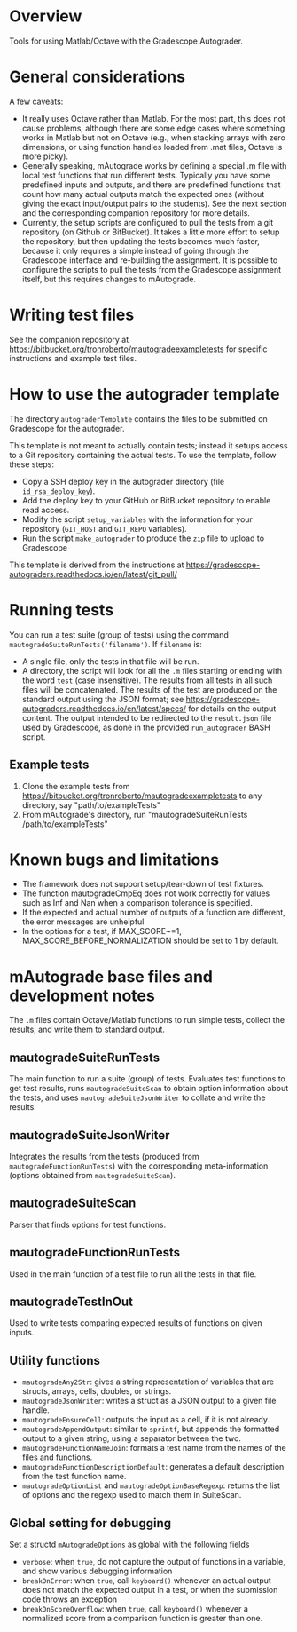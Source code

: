 # Overview
Tools for using Matlab/Octave with the Gradescope Autograder.

# General considerations
A few caveats:
* It really uses Octave rather than Matlab. For the most part, this does not cause problems, although there are some edge cases where something works in Matlab but not on Octave (e.g., when stacking arrays with zero dimensions, or using function handles loaded from .mat files, Octave is more picky).
* Generally speaking, mAutograde works by defining a special .m file with local test functions that run different tests. Typically you have some predefined inputs and outputs, and there are predefined functions that count how many actual outputs match the expected ones (without giving the exact input/output pairs to the students). See the next section and the corresponding companion repository for more details.
* Currently, the setup scripts are configured to pull the tests from a git repository (on Github or BitBucket). It takes a little more effort to setup the repository, but then updating the tests becomes much faster, because it only requires a simple instead of going through the Gradescope interface and re-building the assignment. It is possible to configure the scripts to pull the tests from the Gradescope assignment itself, but this requires changes to mAutograde.

# Writing test files
See the companion repository at https://bitbucket.org/tronroberto/mautogradeexampletests for specific instructions and example test files.

# How to use the autograder template
The directory `autograderTemplate` contains the files to be submitted on Gradescope for the autograder.

This template is not meant to actually contain tests; instead it setups access to a Git repository containing the actual tests. To use the template, follow these steps:
* Copy a SSH deploy key in the autograder directory (file `id_rsa_deploy_key`).
* Add the deploy key to your GitHub or BitBucket repository to enable read access.
* Modify the script `setup_variables` with the information for your repository (`GIT_HOST` and `GIT_REPO` variables).
* Run the script `make_autograder` to produce the `zip` file to upload to Gradescope

This template is derived from the instructions at https://gradescope-autograders.readthedocs.io/en/latest/git_pull/

# Running tests
You can run a test suite (group of tests) using the command `mautogradeSuiteRunTests('filename')`. If `filename` is:
* A single file, only the tests in that file will be run.
* A directory, the script will look for all the `.m` files starting or ending with the word `test` (case insensitive). The results from all tests in all such files will be concatenated.
The results of the test are produced on the standard output using the JSON format; see https://gradescope-autograders.readthedocs.io/en/latest/specs/ for details on the output content. The output intended to be redirected to the `result.json` file used by Gradescope, as done in the provided `run_autograder` BASH script.

## Example tests
1. Clone the example tests from https://bitbucket.org/tronroberto/mautogradeexampletests to any directory, say "path/to/exampleTests"
2. From mAutograde's directory, run "mautogradeSuiteRunTests /path/to/exampleTests"

# Known bugs and limitations
- The framework does not support setup/tear-down of test fixtures.
- The function mautogradeCmpEq does not work correctly for values such as Inf and Nan when a comparison tolerance is specified.
- If the expected and actual number of outputs of a function are different, the error messages are unhelpful
- In the options for a test, if MAX_SCORE~=1, MAX_SCORE_BEFORE_NORMALIZATION should be set to 1 by default.

# mAutograde base files and development notes
The `.m` files contain Octave/Matlab functions to run simple tests, collect the results, and write them to standard output.

## mautogradeSuiteRunTests
The main function to run a suite (group) of tests. Evaluates test functions to get test results, runs `mautogradeSuiteScan` to obtain option information about the tests, and uses `mautogradeSuiteJsonWriter` to collate and write the results.

## mautogradeSuiteJsonWriter
Integrates the results from the tests (produced from `mautogradeFunctionRunTests`) with the corresponding meta-information (options obtained from `mautogradeSuiteScan`).

## mautogradeSuiteScan
Parser that finds options for test functions.

## mautogradeFunctionRunTests
Used in the main function of a test file to run all the tests in that file.

## mautogradeTestInOut
Used to write tests comparing expected results of functions on given inputs.

## Utility functions
* `mautogradeAny2Str`: gives a string representation of variables that are structs, arrays, cells, doubles, or strings.
* `mautogradeJsonWriter`: writes a struct as a JSON output to a given file handle.
* `mautogradeEnsureCell`: outputs the input as a cell, if it is not already.
* `mautogradeAppendOutput`: similar to `sprintf`, but appends the formatted output to a given string, using a separator between the two.
* `mautogradeFunctionNameJoin`: formats a test name from the names of the files and functions.
* `mautogradeFunctionDescriptionDefault`: generates a default description from the test function name.
* `mautogradeOptionList` and `mautogradeOptionBaseRegexp`: returns the list of options and the regexp used to match them in SuiteScan.

## Global setting for debugging
Set a structd `mAutogradeOptions` as global with the following fields
* `verbose`: when `true`, do not capture the output of functions in a variable, and show various debugging information
* `breakOnError`: when `true`, call `keyboard()` whenever an actual output does not match the expected output in a test, or when the submission code throws an exception
* `breakOnScoreOverflow`: when `true`, call `keyboard()` whenever a normalized score from a comparison function is greater than one.
